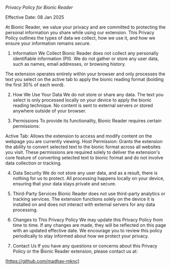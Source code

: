 *Privacy Policy for Bionic Reader*

Effective Date: 08 Jan 2025

At Bionic Reader, we value your privacy and are committed to protecting the personal information you share while using our extension. This Privacy Policy outlines the types of data we collect, how we use it, and how we ensure your information remains secure.

1. Information We Collect
Bionic Reader does not collect any personally identifiable information (PII). We do not gather or store any user data, such as names, email addresses, or browsing history.

The extension operates entirely within your browser and only processes the text you select on the active tab to apply the bionic reading format (bolding the first 30% of each word).

2. How We Use Your Data
We do not store or share any data. The text you select is only processed locally on your device to apply the bionic reading technique. No content is sent to external servers or stored anywhere outside of your browser.

3. Permissions
To provide its functionality, Bionic Reader requires certain permissions:

Active Tab: Allows the extension to access and modify content on the webpage you are currently viewing.
Host Permission: Grants the extension the ability to convert selected text to the bionic format across all websites you visit.
These permissions are required solely to deliver the extension's core feature of converting selected text to bionic format and do not involve data collection or tracking.

4. Data Security
We do not store any user data, and as a result, there is nothing for us to protect. All processing happens locally on your device, ensuring that your data stays private and secure.

5. Third-Party Services
Bionic Reader does not use third-party analytics or tracking services. The extension functions solely on the device it is installed on and does not interact with external servers for any data processing.

6. Changes to This Privacy Policy
We may update this Privacy Policy from time to time. If any changes are made, they will be reflected on this page with an updated effective date. We encourage you to review this policy periodically to stay informed about how we protect your privacy.

7. Contact Us
If you have any questions or concerns about this Privacy Policy or the Bionic Reader extension, please contact us at:

[https://github.com/madhav-mknc]

